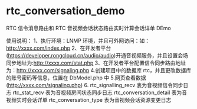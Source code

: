# rtc_conversation_demo
RTC 信令消息路由和 RTC 音视频会话状态路由实时计算会话详单 DEmo 

使用说明：
1、执行环境：LNMP 环境，并且可外网访问：如：http://xxxx.com/index.php
2、在开发者平台(https://developer.rongcloud.cn/audio/audio)开通音视频服务，并且设置会场同步地址为:http://xxxx.com/stat.php
3、在开发者平台配置信令同步路由地址为：http://xxxx.com/signaling.php
4.创建项目中的数据库 rtc，并且更改数据库的账号密码等信息，位置在 DbModel.php 中
5.网页查看数据(http://xxxx.com/signaling.php)
6. rtc_signalling_recv 表为音视频信令同步日志
   rtc_stat_recv 表为音视频房间状态同步日志
   rtc_conversation_detail 表为音视频实时会话详单
   rtc_conversation_type 表为音视频会话资源变更日志

